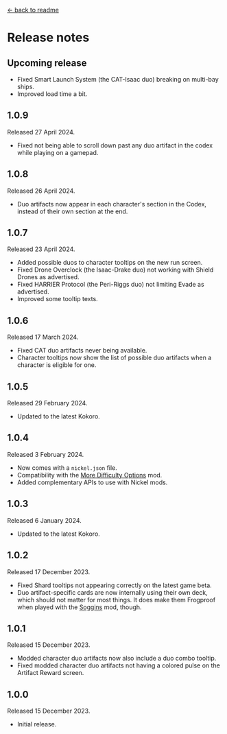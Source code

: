 [← back to readme](README.md)

# Release notes

## Upcoming release

* Fixed Smart Launch System (the CAT-Isaac duo) breaking on multi-bay ships.
* Improved load time a bit.

## 1.0.9
Released 27 April 2024.

* Fixed not being able to scroll down past any duo artifact in the codex while playing on a gamepad.

## 1.0.8
Released 26 April 2024.

* Duo artifacts now appear in each character's section in the Codex, instead of their own section at the end.

## 1.0.7
Released 23 April 2024.

* Added possible duos to character tooltips on the new run screen.
* Fixed Drone Overclock (the Isaac-Drake duo) not working with Shield Drones as advertised.
* Fixed HARRIER Protocol (the Peri-Riggs duo) not limiting Evade as advertised.
* Improved some tooltip texts.

## 1.0.6
Released 17 March 2024.

* Fixed CAT duo artifacts never being available.
* Character tooltips now show the list of possible duo artifacts when a character is eligible for one.

## 1.0.5
Released 29 February 2024.

* Updated to the latest Kokoro.

## 1.0.4
Released 3 February 2024.

* Now comes with a `nickel.json` file.
* Compatibility with the [More Difficulty Options](https://github.com/TheJazMaster/MoreDifficulties) mod.
* Added complementary APIs to use with Nickel mods.

## 1.0.3
Released 6 January 2024.

* Updated to the latest Kokoro.

## 1.0.2
Released 17 December 2023.

* Fixed Shard tooltips not appearing correctly on the latest game beta.
* Duo artifact-specific cards are now internally using their own deck, which should not matter for most things. It does make them Frogproof when played with the [Soggins](https://github.com/Shockah/Cobalt-Core-Mods/tree/master/Soggins) mod, though.

## 1.0.1
Released 15 December 2023.

* Modded character duo artifacts now also include a duo combo tooltip.
* Fixed modded character duo artifacts not having a colored pulse on the Artifact Reward screen.

## 1.0.0
Released 15 December 2023.

* Initial release.